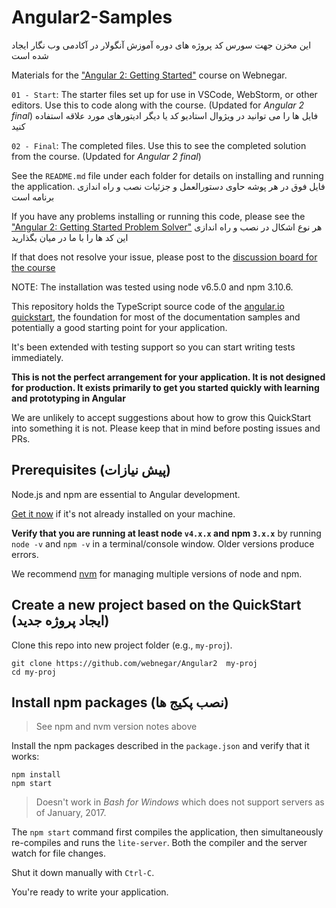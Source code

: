 # Angular2-Samples


این مخزن جهت سورس کد پروژه های دوره آموزش آنگولار در آکادمی وب نگار ایجاد شده است

Materials for the ["Angular 2: Getting Started"](http://academy.webnegar.ir/Angular2.html) course on Webnegar.

`01 - Start`: The starter files set up for use in VSCode, WebStorm, or other editors. Use this to code along with the course. (Updated for <i>Angular 2 final</i>)
فایل ها را می توانید در ویژوال استادیو کد یا دیگر ادیتورهای مورد علاقه استفاده کنید

`02 - Final`: The completed files. Use this to see the completed solution from the course. (Updated for <i>Angular 2 final</i>)


See the `README.md` file under each folder for details on installing and running the application.
فایل فوق در هر پوشه حاوی دستورالعمل و جزئیات نصب و راه اندازی  برنامه است

If you have any problems installing or running this code, please see the ["Angular 2: Getting Started Problem Solver"](http://academy.webnegar.ir/Angular2.html)
هر نوع اشکال در نصب و راه اندازی این کد ها را با ما در میان بگذارید

If that does not resolve your issue, please post to the [discussion board for the course](http://academy.webnegar.ir/Angular2.html)

NOTE: The installation was tested using node v6.5.0 and npm 3.10.6.


This repository holds the TypeScript source code of the [angular.io quickstart](https://angular.io/docs/ts/latest/quickstart.html),
the foundation for most of the documentation samples and potentially a good starting point for your application.

It's been extended with testing support so you can start writing tests immediately.

**This is not the perfect arrangement for your application. It is not designed for production.
It exists primarily to get you started quickly with learning and prototyping in Angular**

We are unlikely to accept suggestions about how to grow this QuickStart into something it is not.
Please keep that in mind before posting issues and PRs.

## Prerequisites (پیش نیازات)

Node.js and npm are essential to Angular development. 
    
<a href="https://docs.npmjs.com/getting-started/installing-node" target="_blank" title="Installing Node.js and updating npm">
Get it now</a> if it's not already installed on your machine.
 
**Verify that you are running at least node `v4.x.x` and npm `3.x.x`**
by running `node -v` and `npm -v` in a terminal/console window.
Older versions produce errors.

We recommend [nvm](https://github.com/creationix/nvm) for managing multiple versions of node and npm.

## Create a new project based on the QuickStart (ایجاد پروژه جدید)

Clone this repo into new project folder (e.g., `my-proj`).
```shell
git clone https://github.com/webnegar/Angular2  my-proj
cd my-proj
```
## Install npm packages (نصب پکیج ها)

> See npm and nvm version notes above

Install the npm packages described in the `package.json` and verify that it works:

```shell
npm install
npm start
```

>Doesn't work in _Bash for Windows_ which does not support servers as of January, 2017.

The `npm start` command first compiles the application, 
then simultaneously re-compiles and runs the `lite-server`.
Both the compiler and the server watch for file changes.

Shut it down manually with `Ctrl-C`.

You're ready to write your application.
